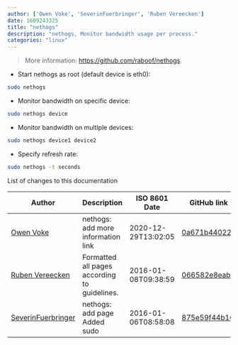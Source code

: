 ```yaml
---
author: ['Owen Voke', 'SeverinFuerbringer', 'Ruben Vereecken']
date: 1609243325
title: "nethogs"
description: "nethogs, Monitor bandwidth usage per process."
categories: "linux"
---
```

> More information: <https://github.com/raboof/nethogs>.

- Start nethogs as root (default device is eth0):

```bash
sudo nethogs
```

- Monitor bandwidth on specific device:

```bash
sudo nethogs device
```

- Monitor bandwidth on multiple devices:

```bash
sudo nethogs device1 device2
```

- Specify refresh rate:

```bash
sudo nethogs -t seconds
```
List of changes to this documentation


Author | Description | ISO 8601 Date | GitHub link
------|-----|-----|-----
[Owen Voke](mailto:development@voke.dev) | nethogs: add more information link | 2020-12-29T13:02:05 | [0a671b44022b](https://github.com/tldr-pages/tldr/commit/0a671b44022baa35393984b1771440f67c0f3fe7)
[Ruben Vereecken](mailto:rubenvereecken@gmail.com) | Formatted all pages according to guidelines. | 2016-01-08T09:38:59 | [066582e8eab5](https://github.com/tldr-pages/tldr/commit/066582e8eab57bce9861cc8d379e158d61f1cc95)
[SeverinFuerbringer](mailto:severin@protonmail.ch) | nethogs: add page Added sudo | 2016-01-06T08:58:08 | [875e59f44b16](https://github.com/tldr-pages/tldr/commit/875e59f44b1685c1b7308191a654d05bdbcc4999)

